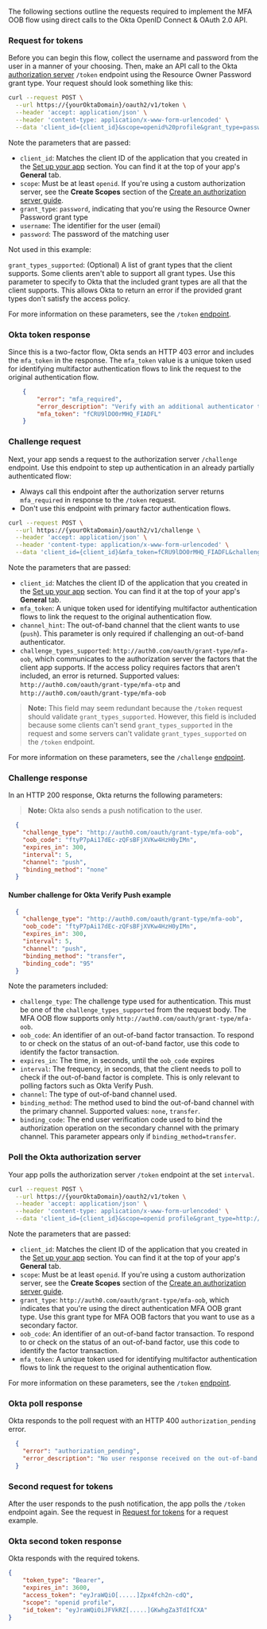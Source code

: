 The following sections outline the requests required to implement the MFA OOB flow using direct calls to the Okta OpenID Connect & OAuth 2.0 API.

### Request for tokens

Before you can begin this flow, collect the username and password from the user in a manner of your choosing. Then, make an API call to the Okta [authorization server](/docs/concepts/auth-servers/) `/token` endpoint using the Resource Owner Password grant type. Your request should look something like this:

```bash
curl --request POST \
  --url https://{yourOktaDomain}/oauth2/v1/token \
  --header 'accept: application/json' \
  --header 'content-type: application/x-www-form-urlencoded' \
  --data 'client_id={client_id}&scope=openid%20profile&grant_type=password&username={testuser%40example.com}&password={userpassword}'
```

Note the parameters that are passed:

- `client_id`: Matches the client ID of the application that you created in the [Set up your app](#set-up-your-app) section. You can find it at the top of your app's **General** tab.
- `scope`: Must be at least `openid`. If you're using a custom authorization server, see the **Create Scopes** section of the [Create an authorization server guide](/docs/guides/customize-authz-server/main/#create-scopes).
- `grant_type`: `password`, indicating that you're using the Resource Owner Password grant type
- `username`: The identifier for the user (email)
- `password`: The password of the matching user

Not used in this example:

`grant_types_supported`: (Optional) A list of grant types that the client supports. Some clients aren't able to support all grant types. Use this parameter to specify to Okta that the included grant types are all that the client supports. This allows Okta to return an error if the provided grant types don't satisfy the access policy.

For more information on these parameters, see the `/token` [endpoint](https://developer.okta.com/docs/api/openapi/okta-oauth/oauth/tag/OrgAS/#tag/OrgAS/operation/token).

### Okta token response

Since this is a two-factor flow, Okta sends an HTTP 403 error and includes the `mfa_token` in the response. The `mfa_token` value is a unique token used for identifying multifactor authentication flows to link the request to the original authentication flow.

```json
    {
        "error": "mfa_required",
        "error_description": "Verify with an additional authenticator to complete the sign-in process.",
        "mfa_token": "fCRU9lDO0rMHQ_FIADFL"
    }
```

### Challenge request

Next, your app sends a request to the authorization server `/challenge` endpoint. Use this endpoint to step up authentication in an already partially authenticated flow:

- Always call this endpoint after the authorization server returns `mfa_required` in response to the `/token` request.
- Don't use this endpoint with primary factor authentication flows.

```bash
curl --request POST \
  --url https://{yourOktaDomain}/oauth2/v1/challenge \
  --header 'accept: application/json' \
  --header 'content-type: application/x-www-form-urlencoded' \
  --data 'client_id={client_id}&mfa_token=fCRU9lDO0rMHQ_FIADFL&challenge_types_supported=http://auth0.com/oauth/grant-type/mfa-oob&channel_hint=push'
```

Note the parameters that are passed:

- `client_id`: Matches the client ID of the application that you created in the [Set up your app](#set-up-your-app) section. You can find it at the top of your app's **General** tab.
- `mfa_token`: A unique token used for identifying multifactor authentication flows to link the request to the original authentication flow.
- `channel_hint`: The out-of-band channel that the client wants to use (`push`). This parameter is only required if challenging an out-of-band authenticator.
- `challenge_types_supported`: `http://auth0.com/oauth/grant-type/mfa-oob`, which communicates to the authorization server the factors that the client app supports. If the access policy requires factors that aren't included, an error is returned. Supported values: `http://auth0.com/oauth/grant-type/mfa-otp` and `http://auth0.com/oauth/grant-type/mfa-oob`

> **Note:** This field may seem redundant because the `/token` request should validate `grant_types_supported`. However, this field is included because some clients can't send `grant_types_supported` in the request and some servers can't validate `grant_types_supported` on the `/token` endpoint.

For more information on these parameters, see the `/challenge` [endpoint](https://developer.okta.com/docs/api/openapi/okta-oauth/oauth/tag/OrgAS/#tag/OrgAS/operation/challenge).

### Challenge response

In an HTTP 200 response, Okta returns the following parameters:

> **Note:** Okta also sends a push notification to the user.

```json
  {
    "challenge_type": "http://auth0.com/oauth/grant-type/mfa-oob",
    "oob_code": "ftyP7pAi17dEc-zQFsBFjXVKw4HzH0yIMn",
    "expires_in": 300,
    "interval": 5,
    "channel": "push",
    "binding_method": "none"
  }
```

#### Number challenge for Okta Verify Push example

```json
  {
    "challenge_type": "http://auth0.com/oauth/grant-type/mfa-oob",
    "oob_code": "ftyP7pAi17dEc-zQFsBFjXVKw4HzH0yIMn",
    "expires_in": 300,
    "interval": 5,
    "channel": "push",
    "binding_method": "transfer",
    "binding_code": "95"
  }
```

Note the parameters included:

- `challenge_type`: The challenge type used for authentication. This must be one of the `challenge_types_supported` from the request body. The MFA OOB flow supports only `http://auth0.com/oauth/grant-type/mfa-oob`.
- `oob_code`: An identifier of an out-of-band factor transaction. To respond to or check on the status of an out-of-band factor, use this code to identify the factor transaction.
- `expires_in`: The time, in seconds, until the `oob_code` expires
- `interval`: The frequency, in seconds, that the client needs to poll to check if the out-of-band factor is complete. This is only relevant to polling factors such as Okta Verify Push.
- `channel`: The type of out-of-band channel used.
- `binding_method`: The method used to bind the out-of-band channel with the primary channel. Supported values: `none`, `transfer`.
- `binding_code`: The end user verification code used to bind the authorization operation on the secondary channel with the primary channel. This parameter appears only if `binding_method=transfer`.

### Poll the Okta authorization server

Your app polls the authorization server `/token` endpoint at the set `interval`.

```bash
curl --request POST \
  --url https://{yourOktaDomain}/oauth2/v1/token \
  --header 'accept: application/json' \
  --header 'content-type: application/x-www-form-urlencoded' \
  --data 'client_id={client_id}&scope=openid profile&grant_type=http://auth0.com/oauth/grant-type/mfa-oob&oob_code=ftqmhFRXHxOVo-4t4JoQhtbsqww3XTMCp2&mfa_token=fCRU9lDO0rMHQ_FIADFL'
```

Note the parameters that are passed:

- `client_id`: Matches the client ID of the application that you created in the [Set up your app](#set-up-your-app) section. You can find it at the top of your app's **General** tab.
- `scope`: Must be at least `openid`. If you're using a custom authorization server, see the **Create Scopes** section of the [Create an authorization server guide](/docs/guides/customize-authz-server/main/#create-scopes).
- `grant_type`: `http://auth0.com/oauth/grant-type/mfa-oob`, which indicates that you're using the direct authentication MFA OOB grant type. Use this grant type for MFA OOB factors that you want to use as a secondary factor.
- `oob_code`: An identifier of an out-of-band factor transaction. To respond to or check on the status of an out-of-band factor, use this code to identify the factor transaction.
- `mfa_token`: A unique token used for identifying multifactor authentication flows to link the request to the original authentication flow.

For more information on these parameters, see the `/token` [endpoint](https://developer.okta.com/docs/api/openapi/okta-oauth/oauth/tag/OrgAS/#tag/OrgAS/operation/token).

### Okta poll response

Okta responds to the poll request with an HTTP 400 `authorization_pending` error.

```json
  {
    "error": "authorization_pending",
    "error_description": "No user response received on the out-of-band authenticator yet. Continue polling to wait for a response."
  }
```

### Second request for tokens

After the user responds to the push notification, the app polls the `/token` endpoint again. See the request in [Request for tokens](#request-for-tokens) for a request example.

### Okta second token response

Okta responds with the required tokens.

```json
{
    "token_type": "Bearer",
    "expires_in": 3600,
    "access_token": "eyJraWQiO[.....]Zpx4fch2n-cdQ",
    "scope": "openid profile",
    "id_token": "eyJraWQiOiJFVkRZ[.....]GKwhgZa3TdIfCXA"
}
```
